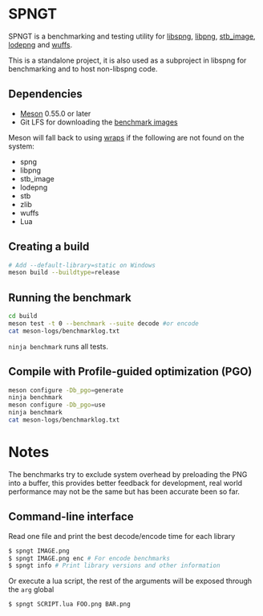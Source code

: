 # SPNGT

SPNGT is a benchmarking and testing utility for [libspng](https://libspng.org),
[libpng](http://www.libpng.org/pub/png/libpng.html),
[stb_image](https://github.com/nothings/stb/blob/master/stb_image.h),
[lodepng](https://github.com/lvandeve/lodepng) and
[wuffs](https://github.com/google/wuffs).

This is a standalone project, it is also used as a subproject in libspng for benchmarking
and to host non-libspng code.

## Dependencies

* [Meson](https://mesonbuild.com) 0.55.0 or later
* Git LFS for downloading the [benchmark images](https://github.com/libspng/benchmark_images/)

Meson will fall back to using [wraps](https://mesonbuild.com/Wrap-dependency-system-manual.html)
if the following are not found on the system:
* spng
* libpng
* stb_image
* lodepng
* stb
* zlib
* wuffs
* Lua

## Creating a build

```bash
# Add --default-library=static on Windows
meson build --buildtype=release
```

## Running the benchmark

```bash
cd build
meson test -t 0 --benchmark --suite decode #or encode
cat meson-logs/benchmarklog.txt
```

`ninja benchmark` runs all tests.

## Compile with Profile-guided optimization (PGO)

```bash
meson configure -Db_pgo=generate
ninja benchmark
meson configure -Db_pgo=use
ninja benchmark
cat meson-logs/benchmarklog.txt
```

# Notes

The benchmarks try to exclude system overhead by preloading the PNG into a buffer,
this provides better feedback for development,
real world performance may not be the same but has been accurate been so far.

## Command-line interface

Read one file and print the best decode/encode time for each library

```bash
$ spngt IMAGE.png
$ spngt IMAGE.png enc # For encode benchmarks
$ spngt info # Print library versions and other information
```

Or execute a lua script, the rest of the arguments will be exposed through the `arg` global

```bash
$ spngt SCRIPT.lua FOO.png BAR.png
```
